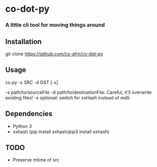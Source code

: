 # co-dot-py
### A little cli tool for moving things around

## Installation

git clone https://github.com/cs-afm/co-dot-py

## Usage

co.py -s SRC -d DST [-x]

-s    path/to/sourceFile
-d    path/to/destinationFile. Careful, it'll overwrite existing files!
-x    optional: switch for xxHash instead of md5

## Dependencies

* Python 3
* xxhash (pip install xxhash/pip3 install xxhash)

## TODO

* Preserve mtime of src
